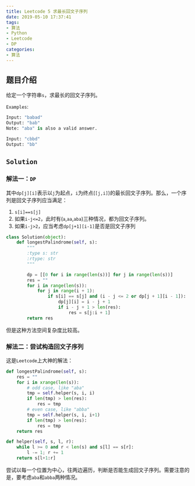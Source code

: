 ```yaml
---
title: Leetcode 5 求最长回文子序列
date: 2019-05-10 17:37:41
tags:
- 算法
- Python
- Leetcode
- DP
categories:
- 算法
---
```


## 题目介绍

给定一个字符串`s`，求最长的回文子序列。

<!--more-->

`Examples`:

```python 
Input: "babad"
Output: "bab"
Note: "aba" is also a valid answer.

Input: "cbbd"
Output: "bb"
```

## `Solution`

### 解法一：`DP`

其中`dp[j][i]`表示以`j`为起点，`i`为终点(`[j,i]`)的最长回文子序列。那么，一个序列是回文子序列应当满足：

1. `s[i]==s[j]`
2. 如果`i-j<=2`，此时有(`a`,`aa`,`aba`)三种情况，都为回文子序列。
3. 如果`i-j>2`，应当考虑`dp[j+1][i-1]`是否是回文子序列

```python 
class Solution(object):
    def longestPalindrome(self, s):
        """
        :type s: str
        :rtype: str
        """

        dp = [[0 for i in range(len(s))] for j in range(len(s))]
        res = ""
        for i in range(len(s)):
            for j in range(i + 1):
                if s[i] == s[j] and (i - j <= 2 or dp[j + 1][i - 1]):
                    dp[j][i] = i - j + 1
                    if i - j + 1 > len(res):
                        res = s[j:i + 1]
        return res
```

但是这种方法空间复杂度比较高。

### 解法二：尝试构造回文子序列

这是`Leetcode`上大神的解法：

```python 
def longestPalindrome(self, s):
    res = ""
    for i in xrange(len(s)):
        # odd case, like "aba"
        tmp = self.helper(s, i, i)
        if len(tmp) > len(res):
            res = tmp
        # even case, like "abba"
        tmp = self.helper(s, i, i+1)
        if len(tmp) > len(res):
            res = tmp
    return res

def helper(self, s, l, r):
    while l >= 0 and r < len(s) and s[l] == s[r]:
        l -= 1; r += 1
    return s[l+1:r]
```

尝试以每一个位置为中心，往两边遍历，判断是否能生成回文子序列。需要注意的是，要考虑`aba`和`abba`两种情况。

